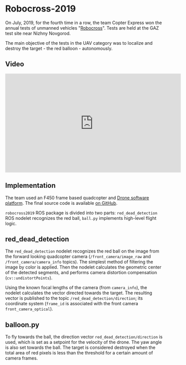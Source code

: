 # Robocross-2019

On July, 2019, for the fourth time in a row, the team Copter Express won the annual tests of unmanned vehicles "[Robocross](http://russianrobotics.ru/activities/robokross-2019/)". Tests are held at the GAZ test site near Nizhny Novgorod.

The main objective of the tests in the UAV category was to localize and destroy the target - the red balloon - autonomously.

## Video

<iframe width="560" height="315" src="https://www.youtube.com/embed/zMh5THdHuX8" frameborder="0" allow="accelerometer; autoplay; encrypted-media; gyroscope; picture-in-picture" allowfullscreen></iframe>

## Implementation

The team used an F450 frame based quadcopter and [Drone software platform](https://github.com/CopterExpress/drone). The final source code is available [on GitHub](https://github.com/CopterExpress/robocross2019/).

`robocross2019` ROS package is divided into two parts: `red_dead_detection` ROS nodelet recognizes the red ball, `ball.py` implements high-level flight logic.

## red_dead_detection

The `red_dead_detection` nodelet recognizes the red ball on the image from the forward looking quadcopter camera (`/front_camera/image_raw` and `/front_camera/camera_info` topics). The simplest method of filtering the image by color is applied. Then the nodelet calculates the geometric center of the detected segments, and performs camera distortion compensation (`cv::undistortPoints`).

Using the known focal lengths of the camera (from `camera_info`), the nodelet calculates the vector directed towards the target. The resulting vector is published to the topic `/red_dead_detection/direction`; its coordinate system (`frame_id` is associated with the front camera `front_camera_optical`).

## balloon.py

To fly towards the ball, the direction vector `red_dead_detection/direction` is used, which is set as a setpoint for the velocity of the drone. The yaw angle is also set towards the ball. The target is considered destroyed when the total area of red pixels is less than the threshold for a certain amount of camera frames.

